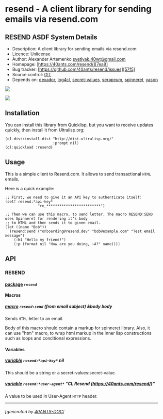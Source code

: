 <a id="x-28RESEND-DOCS-2FINDEX-3A-40README-2040ANTS-DOC-2FLOCATIVES-3ASECTION-29"></a>

# resend - A client library for sending emails via resend.com

<a id="resend-asdf-system-details"></a>

## RESEND ASDF System Details

* Description: A client library for sending emails via resend.com
* Licence: Unlicense
* Author: Alexander Artemenko <svetlyak.40wt@gmail.com>
* Homepage: [https://40ants.com/resend/][7ea8]
* Bug tracker: [https://github.com/40ants/resend/issues][57f5]
* Source control: [GIT][2e82]
* Depends on: [dexador][8347], [log4cl][7f8b], [secret-values][cd18], [serapeum][c41d], [spinneret][8175], [yason][aba2]

[![](https://github-actions.40ants.com/40ants/resend/matrix.svg?only=ci.run-tests)][f103]

![](http://quickdocs.org/badge/resend.svg)

<a id="x-28RESEND-DOCS-2FINDEX-3A-3A-40INSTALLATION-2040ANTS-DOC-2FLOCATIVES-3ASECTION-29"></a>

## Installation

You can install this library from Quicklisp, but you want to receive updates quickly, then install it from Ultralisp.org:

```
(ql-dist:install-dist "http://dist.ultralisp.org/"
                      :prompt nil)
(ql:quickload :resend)
```
<a id="x-28RESEND-DOCS-2FINDEX-3A-3A-40USAGE-2040ANTS-DOC-2FLOCATIVES-3ASECTION-29"></a>

## Usage

This is a simple client to Resend.com. It allows to send transactional `HTML` emails.

Here is a quick example:

```
;; First, we need to give it an API key to authenticate itself:
(setf resend:*api-key*
               "re_*************************")

;; Then we can use this macro, to send letter. The macro RESEND:SEND uses Spinneret for rendering it's body
;; to HTML and then sends it to given email.
(let ((name "Bob"))
  (resend:send ("onboarding@resend.dev" "bob@example.com" "Test email message")
    (:h1 "Hello my friend!")
    (:p (format nil "How are you doing, ~A?" name))))
```
<a id="x-28RESEND-DOCS-2FINDEX-3A-3A-40API-2040ANTS-DOC-2FLOCATIVES-3ASECTION-29"></a>

## API

<a id="x-28RESEND-DOCS-2FINDEX-3A-3A-40RESEND-3FPACKAGE-2040ANTS-DOC-2FLOCATIVES-3ASECTION-29"></a>

### RESEND

<a id="x-28-23A-28-286-29-20BASE-CHAR-20-2E-20-22RESEND-22-29-20PACKAGE-29"></a>

#### [package](020a) `resend`

<a id="x-28RESEND-DOCS-2FINDEX-3A-3A-7C-40RESEND-3FMacros-SECTION-7C-2040ANTS-DOC-2FLOCATIVES-3ASECTION-29"></a>

#### Macros

<a id="x-28RESEND-3ASEND-20-2840ANTS-DOC-2FLOCATIVES-3AMACRO-29-29"></a>

##### [macro](d828) `resend:send` (from email subject) &body body

Sends `HTML` letter to an email.

Body of this macro should contain a markup for spinneret library.
Also, it can use "htm" macro, to wrap html markup in the inner
lisp constructions such as loops and conditional expressions.

<a id="x-28RESEND-DOCS-2FINDEX-3A-3A-7C-40RESEND-3FVariables-SECTION-7C-2040ANTS-DOC-2FLOCATIVES-3ASECTION-29"></a>

#### Variables

<a id="x-28RESEND-3A-2AAPI-KEY-2A-20-28VARIABLE-29-29"></a>

##### [variable](23f4) `resend:*api-key*` nil

This should be a string or a secret-values:secret-value.

<a id="x-28RESEND-3A-2AUSER-AGENT-2A-20-28VARIABLE-29-29"></a>

##### [variable](61f9) `resend:*user-agent*` "CL Resend (https://40ants.com/resend/)"

A value to be used in User-Agent `HTTP` header.


[7ea8]: https://40ants.com/resend/
[2e82]: https://github.com/40ants/resend
[f103]: https://github.com/40ants/resend/actions
[020a]: https://github.com/40ants/resend/blob/58a2e0ad18d5b0286f56b06089e5cc1cd6ab073d/src/core.lisp#L1
[23f4]: https://github.com/40ants/resend/blob/58a2e0ad18d5b0286f56b06089e5cc1cd6ab073d/src/core.lisp#L20
[61f9]: https://github.com/40ants/resend/blob/58a2e0ad18d5b0286f56b06089e5cc1cd6ab073d/src/core.lisp#L23
[d828]: https://github.com/40ants/resend/blob/58a2e0ad18d5b0286f56b06089e5cc1cd6ab073d/src/core.lisp#L52
[57f5]: https://github.com/40ants/resend/issues
[8347]: https://quickdocs.org/dexador
[7f8b]: https://quickdocs.org/log4cl
[cd18]: https://quickdocs.org/secret-values
[c41d]: https://quickdocs.org/serapeum
[8175]: https://quickdocs.org/spinneret
[aba2]: https://quickdocs.org/yason

* * *
###### [generated by [40ANTS-DOC](https://40ants.com/doc/)]
